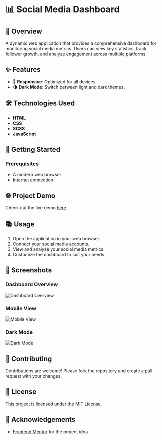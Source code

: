 # 📊 Social Media Dashboard
## 📖 Overview
A dynamic web application that provides a comprehensive dashboard for monitoring social media metrics. Users can view key statistics, track follower growth, and analyze engagement across multiple platforms.

## ✨ Features
- 📱 **Responsive**: Optimized for all devices.
- 🌗 **Dark Mode**: Switch between light and dark themes.

## 🛠️ Technologies Used
- **HTML**
- **CSS**
- **SCSS**
- **JavaScript**

## 🚀 Getting Started
### Prerequisites
- A modern web browser
- Internet connection

## 🌐 Project Demo
Check out the live demo [here](https://kumarsuraj345678.github.io/Social-Media-Dashboard/).

## 📚 Usage
1. Open the application in your web browser.
2. Connect your social media accounts.
3. View and analyze your social media metrics.
4. Customize the dashboard to suit your needs.

## 📸 Screenshots
### Dashboard Overview
![Dashboard Overview]()

### Mobile View
![Mobile View]()

### Dark Mode
![Dark Mode]()

## 🤝 Contributing
Contributions are welcome! Please fork the repository and create a pull request with your changes.

## 📄 License
This project is licensed under the MIT License.

## 🙏 Acknowledgements
- [Frontend Mentor](https://www.frontendmentor.io?ref=challenge) for the project idea
